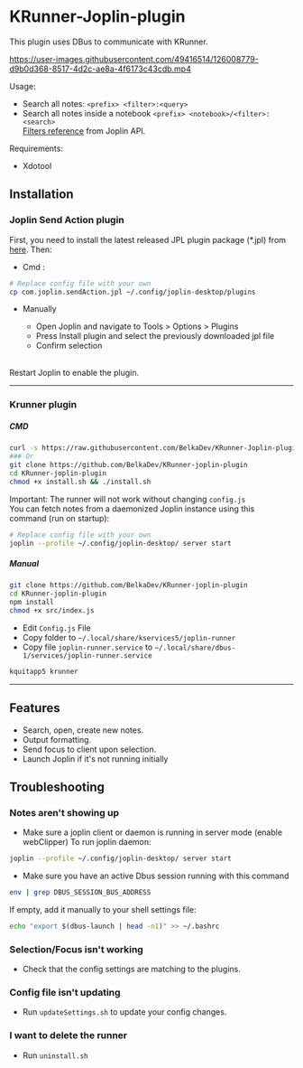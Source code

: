
# KRunner-Joplin-plugin 

This plugin uses DBus to communicate with KRunner. 

https://user-images.githubusercontent.com/49416514/126008779-d9b0d368-8517-4d2c-ae8a-4f6173c43cdb.mp4


Usage:
- Search all notes: `<prefix> <filter>:<query>`
- Search all notes inside a notebook `<prefix> <notebook>/<filter>:<search>` <br/>
[Filters reference](https://joplinapp.org/help/#search-filters) from Joplin API. <br/>

Requirements:
- Xdotool

## Installation

### Joplin Send Action plugin
First, you need to install the latest released JPL plugin package (*.jpl) from [here](https://github.com/BelkaDev/joplin-send-action-plugin/releases/tag/V1.0.0). Then:
- Cmd :
```bash
# Replace config file with your own
cp com.joplin.sendAction.jpl ~/.config/joplin-desktop/plugins 
```
- Manually

  *  Open Joplin and navigate to Tools > Options > Plugins
  *  Press Install plugin and select the previously downloaded jpl file
  *  Confirm selection
  <br/>

Restart Joplin to enable the plugin.
***
### Krunner plugin
##### CMD
``` bash
curl -s https://raw.githubusercontent.com/BelkaDev/KRunner-Joplin-plugin/master/install.sh | sh
### Or
git clone https://github.com/BelkaDev/KRunner-joplin-plugin
cd KRunner-joplin-plugin
chmod +x install.sh && ./install.sh
```
Important: The runner will not work without changing `config.js` <br/>
You can fetch notes from a daemonized Joplin instance using this command (run on startup):
```bash
# Replace config file with your own
joplin --profile ~/.config/joplin-desktop/ server start
```

##### Manual
```bash
git clone https://github.com/BelkaDev/KRunner-joplin-plugin
cd KRunner-joplin-plugin
npm install
chmod +x src/index.js
```
* Edit `Config.js` File
* Copy folder to `~/.local/share/kservices5/joplin-runner`
* Copy file `joplin-runner.service` to  `~/.local/share/dbus-1/services/joplin-runner.service`
```bash
kquitapp5 krunner
```
***
## Features
* Search, open, create new notes.
* Output formatting.
* Send focus to client upon selection.
* Launch Joplin if it's not running initially


## Troubleshooting 
### Notes aren't showing up
* Make sure a joplin client or daemon is running in server mode (enable webClipper) 
To run joplin daemon:
```bash
joplin --profile ~/.config/joplin-desktop/ server start
```
* Make sure you have an active Dbus session running with this command
```bash
env | grep DBUS_SESSION_BUS_ADDRESS
```
If empty, add it manually to your shell settings file:
```bash
echo "export $(dbus-launch | head -n1)" >> ~/.bashrc
```

### Selection/Focus isn't working 
* Check that the config settings are matching to the plugins.

### Config file isn't updating
* Run `updateSettings.sh` to update your config changes.

### I want to delete the runner
* Run `uninstall.sh`
